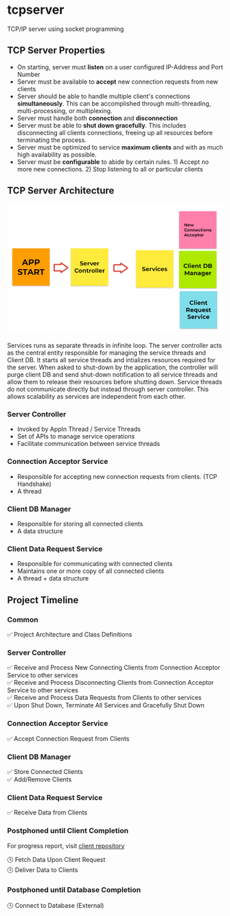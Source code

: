 # tcpserver
TCP/IP server using socket programming

## TCP Server Properties

- On starting, server must **listen** on a user configured IP-Address and Port Number
- Server must be available to **accept** new connection requests from new clients
- Server should be able to handle multiple client's connections **simultaneously**. This can be accomplished through multi-threading, multi-processing, or multiplexing.
- Server must handle both **connection** and **disconnection**
- Server must be able to **shut down gracefully**. This includes disconnecting all clients connections, freeing up all resources before terminating the process.
- Server must be optimized to service **maximum clients** and with as much high availability as possible. 
- Server must be **configurable** to abide by certain rules. 1) Accept no more new connections. 2) Stop listening to all or particular clients

## TCP Server Architecture

![](architecture.png)

Services runs as separate threads in infinite loop. The server controller acts as the central entity responsible for managing the service threads and Client DB. It starts all service threads and intializes resources required for the server. When asked to shut-down by the application, the controller will purge client DB and send shut-down notification to all service threads and allow them to release their resources before shutting down. Service threads do not communicate directly but instead through server controller. This allows scalability as services are independent from each other.

### Server Controller

- Invoked by AppIn Thread / Service Threads
- Set of APIs to manage service operations
- Facilitate communication between service threads

### Connection Acceptor Service 

- Responsible for accepting new connection requests from clients. (TCP Handshake)
- A thread

### Client DB Manager

- Responsible for storing all connected clients
- A data structure

### Client Data Request Service

- Responsible for communicating with connected clients
- Maintains one or more copy of all connected clients
- A thread + data structure

## Project Timeline 

### Common

✅ Project Architecture and Class Definitions  

### Server Controller

✅ Receive and Process New Connecting Clients from Connection Acceptor Service to other services  
✅ Receive and Process Disconnecting Clients from Connection Acceptor Service to other services  
✅ Receive and Process Data Requests from Clients to other services  
✅ Upon Shut Down, Terminate All Services and Gracefully Shut Down  

### Connection Acceptor Service 

✅ Accept Connection Request from Clients  

### Client DB Manager

✅ Store Connected Clients   
✅ Add/Remove Clients  

### Client Data Request Service 
 
✅ Receive Data from Clients

### Postphoned until Client Completion

For progress report, visit [client repository](https://github.com/soooooyoung/unity-client-demo)

🕓 Fetch Data Upon Client Request  
🕓 Deliver Data to Clients  

### Postphoned until Database Completion

🕓 Connect to Database (External)  
